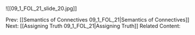 ﻿

![[09_1_FOL_21_slide_20.jpg]]


Prev: [[Semantics of Connectives 09_1_FOL_21|Semantics of Connectives]]
Next: [[Assigning Truth 09_1_FOL_21|Assigning Truth]]
Related Content: